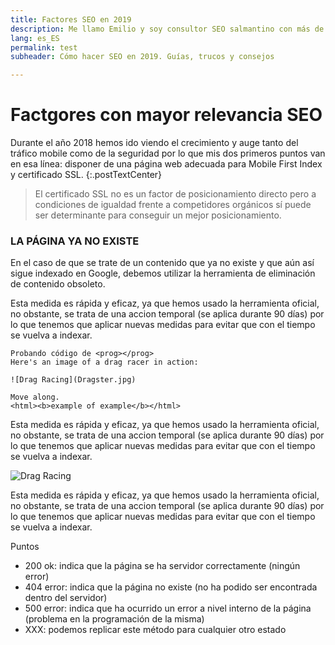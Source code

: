 ```yaml
---
title: Factores SEO en 2019
description: Me llamo Emilio y soy consultor SEO salmantino con más de 10 años de experiencia en estrategias digitales.
lang: es_ES
permalink: test
subheader: Cómo hacer SEO en 2019. Guías, trucos y consejos

---
```


# Factgores con mayor relevancia SEO

Durante el año 2018 hemos ido viendo el crecimiento y auge tanto del tráfico mobile como de la seguridad por lo que mis dos primeros puntos van en esa línea: disponer de una página web adecuada para Mobile First Index y certificado SSL.
{:.postTextCenter}

> El certificado SSL no es un factor de posicionamiento directo pero a condiciones de igualdad frente a competidores orgánicos sí puede ser determinante para conseguir un mejor posicionamiento.

### LA PÁGINA YA NO EXISTE
En el caso de que se trate de un contenido que ya no existe y que aún así sigue indexado en Google, debemos utilizar la herramienta de eliminación de contenido obsoleto.

Esta medida es rápida y eficaz, ya que hemos usado la herramienta oficial, no obstante, se trata de una accion temporal (se aplica durante 90 días) por lo que tenemos que aplicar nuevas medidas para evitar que con el tiempo se vuelva a indexar.

```
Probando código de <prog></prog>
Here's an image of a drag racer in action:

![Drag Racing](Dragster.jpg)

Move along.
<html><b>example of example</b></html>
```

Esta medida es rápida y eficaz, ya que hemos usado la herramienta oficial, no obstante, se trata de una accion temporal (se aplica durante 90 días) por lo que tenemos que aplicar nuevas medidas para evitar que con el tiempo se vuelva a indexar.


![Drag Racing](https://emirodgar.com/cdn/images/clients/2.webp)

Esta medida es rápida y eficaz, ya que hemos usado la herramienta oficial, no obstante, se trata de una accion temporal (se aplica durante 90 días) por lo que tenemos que aplicar nuevas medidas para evitar que con el tiempo se vuelva a indexar.

Puntos 

 - 200 ok: indica que la página se ha servidor correctamente (ningún error)
 - 404 error: indica que la página no existe (no ha podido ser encontrada dentro del servidor)
 - 500 error: indica que ha ocurrido un error a nivel interno de la página (problema en la programación de la misma)
 - XXX: podemos replicar este método para cualquier otro estado
<!--stackedit_data:
eyJoaXN0b3J5IjpbNTczMTY4NTU0XX0=
-->